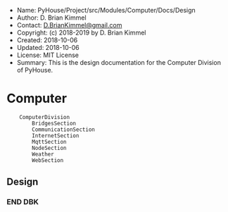 * Name:      PyHouse/Project/src/Modules/Computer/Docs/Design
* Author:    D. Brian Kimmel
* Contact:   D.BrianKimmel@gmail.com
* Copyright: (c) 2018-2019 by D. Brian Kimmel
* Created:   2018-10-06
* Updated:   2018-10-06
* License:   MIT License
* Summary:   This is the design documentation for the Computer Division of PyHouse.


# Computer

```
    ComputerDivision
        BridgesSection
        CommunicationSection
        InternetSection
        MqttSection
        NodeSection
        Weather
        WebSection
```


## Design


### END DBK
